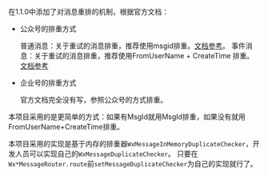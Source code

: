 在1.1.0中添加了对消息重排的机制，根据官方文档：

* 公众号的排重方式

    普通消息：关于重试的消息排重，推荐使用msgid排重。[文档参考](http://mp.weixin.qq.com/wiki/10/79502792eef98d6e0c6e1739da387346.html)。
    事件消息：关于重试的消息排重，推荐使用FromUserName + CreateTime 排重。[文档参考](http://mp.weixin.qq.com/wiki/2/5baf56ce4947d35003b86a9805634b1e.html)

* 企业号的排重方式

    官方文档完全没有写，参照公众号的方式排重。

本项目采用的是更简单的方式：如果有MsgId就用MsgId排重，如果没有就用FromUserName+CreateTime排重。

本项目采用的实现是基于内存的排重器``WxMessageInMemoryDuplicateChecker``，开发人员可以实现自己的``WxMessageDuplicateChecker``。
只要在``Wx*MessageRouter.route``前``setMessageDuplicateChecker``为自己的实现就行了。

